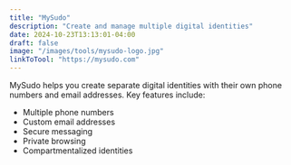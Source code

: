 ```yaml
---
title: "MySudo"
description: "Create and manage multiple digital identities"
date: 2024-10-23T13:13:01-04:00
draft: false
image: "/images/tools/mysudo-logo.jpg"
linkToTool: "https://mysudo.com"
---
```

MySudo helps you create separate digital identities with their own phone numbers and email addresses. Key features include:
- Multiple phone numbers
- Custom email addresses
- Secure messaging
- Private browsing
- Compartmentalized identities

